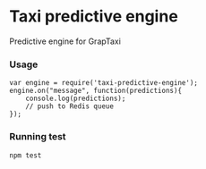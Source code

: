 Taxi predictive engine
====================

Predictive engine for GrapTaxi

### Usage
```
var engine = require('taxi-predictive-engine');
engine.on("message", function(predictions){
	console.log(predictions);
	// push to Redis queue
});

```

### Running test
```
npm test
```